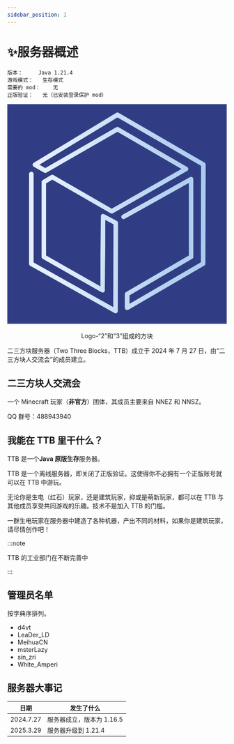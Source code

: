 ```yaml
---
sidebar_position: 1
---
```


# ✨服务器概述

```
版本：		Java 1.21.4
游戏模式：	生存模式
需要的 mod：	无
正版验证：	无（已安装登录保护 mod）
```

<center>
    <img src="/img/logo.webp" />
    <p>Logo-“2”和“3”组成的方块</p>
</center>




二三方块服务器（Two Three Blocks，TTB）成立于 2024 年 7 月 27 日，由“二三方块人交流会”的成员建立。

## 二三方块人交流会

一个 Minecraft 玩家（**非官方**）团体，其成员主要来自 NNEZ 和 NNSZ。

QQ 群号：488943940

## 我能在 TTB 里干什么？

TTB 是一个**Java 原版生存**服务器。

TTB 是一个离线服务器，即关闭了正版验证。这使得你不必拥有一个正版账号就可以在 TTB 中游玩。

无论你是生电（红石）玩家，还是建筑玩家，抑或是萌新玩家，都可以在 TTB 与其他成员享受共同游戏的乐趣。技术不是加入 TTB 的门槛。

一群生电玩家在服务器中建造了各种机器，产出不同的材料，如果你是建筑玩家，请尽情创作吧！

:::note

TTB 的工业部门在不断完善中

:::

## 管理员名单

按字典序排列。

- d4vt
- LeaDer_LD
- MeihuaCN
- msterLazy
- sin_zri
- White_Amperi

## 服务器大事记

| 日期      | 发生了什么                |
| --------- | ------------------------- |
| 2024.7.27 | 服务器成立，版本为 1.16.5 |
| 2025.3.29 | 服务器升级到 1.21.4       |


